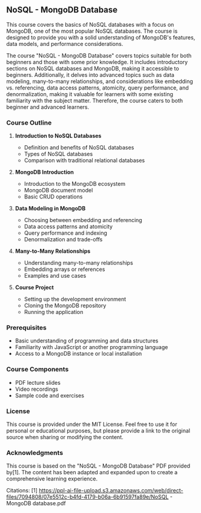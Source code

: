 ## NoSQL - MongoDB Database

This course covers the basics of NoSQL databases with a focus on MongoDB, one of the most popular NoSQL databases. The course is designed to provide you with a solid understanding of MongoDB's features, data models, and performance considerations.

The course "NoSQL - MongoDB Database" covers topics suitable for both beginners and those with some prior knowledge. It includes introductory sections on NoSQL databases and MongoDB, making it accessible to beginners. Additionally, it delves into advanced topics such as data modeling, many-to-many relationships, and considerations like embedding vs. referencing, data access patterns, atomicity, query performance, and denormalization, making it valuable for learners with some existing familiarity with the subject matter. Therefore, the course caters to both beginner and advanced learners.

### Course Outline

1. **Introduction to NoSQL Databases**
   - Definition and benefits of NoSQL databases
   - Types of NoSQL databases
   - Comparison with traditional relational databases

2. **MongoDB Introduction**
   - Introduction to the MongoDB ecosystem
   - MongoDB document model
   - Basic CRUD operations

3. **Data Modeling in MongoDB**
   - Choosing between embedding and referencing
   - Data access patterns and atomicity
   - Query performance and indexing
   - Denormalization and trade-offs

4. **Many-to-Many Relationships**
   - Understanding many-to-many relationships
   - Embedding arrays or references
   - Examples and use cases

5. **Course Project**
   - Setting up the development environment
   - Cloning the MongoDB repository
   - Running the application

### Prerequisites

- Basic understanding of programming and data structures
- Familiarity with JavaScript or another programming language
- Access to a MongoDB instance or local installation

### Course Components

- PDF lecture slides
- Video recordings
- Sample code and exercises

### License

This course is provided under the MIT License. Feel free to use it for personal or educational purposes, but please provide a link to the original source when sharing or modifying the content.

### Acknowledgments

This course is based on the "NoSQL - MongoDB Database" PDF provided by[1]. The content has been adapted and expanded upon to create a comprehensive learning experience.

Citations:
[1] https://ppl-ai-file-upload.s3.amazonaws.com/web/direct-files/7094808/07e5512c-b4fd-4179-b06a-6b91597fa89e/NoSQL - MongoDB database.pdf
